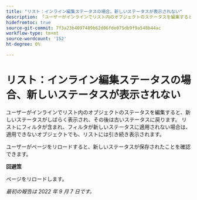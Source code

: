 ```yaml
---
title: "リスト：インライン編集ステータスの場合、新しいステータスが表示されない"
description: 「ユーザーがインラインでリスト内のオブジェクトのステータスを編集すると、新しいステータスがしばらく表示され、その後、古いステータスに戻ります。 リストにフィルタが含まれ、フィルタが新しいステータスに適用されない場合は、適用できないオブジェクトでも、リストには引き続き表示されます。 "
hidefromtoc: true
source-git-commit: 7f3a23b4097489b62d06fde075db9f9a548b44ac
workflow-type: tm+mt
source-wordcount: '152'
ht-degree: 0%

---
```



# リスト：インライン編集ステータスの場合、新しいステータスが表示されない

ユーザーがインラインでリスト内のオブジェクトのステータスを編集すると、新しいステータスがしばらく表示され、その後は古いステータスに戻ります。 リストにフィルタが含まれ、フィルタが新しいステータスに適用されない場合は、適用できないオブジェクトでも、リストには引き続き表示されます。

ユーザーがページをリロードすると、新しいステータスが保存されたことを確認できます。

**回避策**

ページをリロードします。

_最初の報告は 2022 年 9 月 7 日です。_

